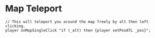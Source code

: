 # Map Teleport

```sqf
// This will teleport you around the map freely by alt then left clicking.
player onMapSingleClick "if (_alt) then {player setPosATL _pos}";
```
